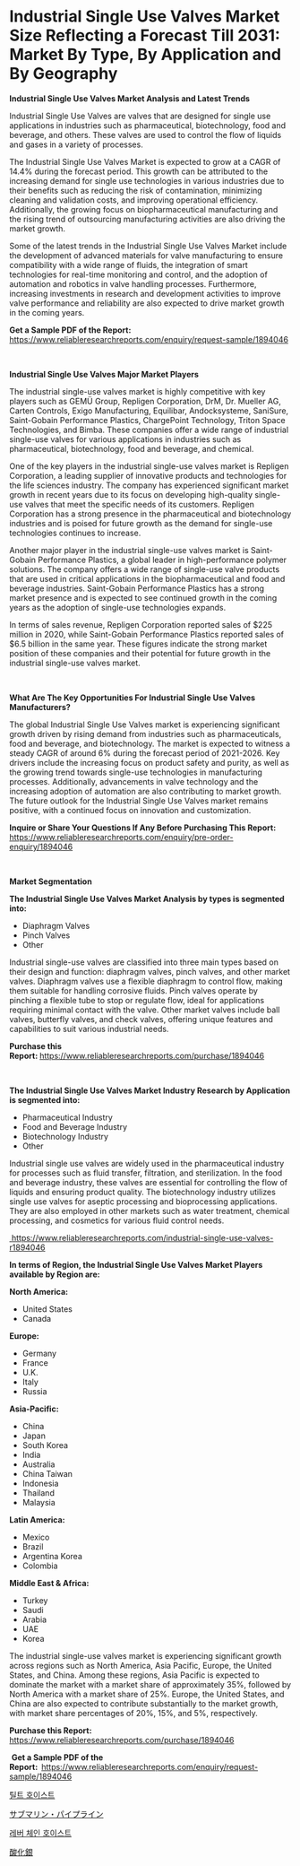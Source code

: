 <p><h1>Industrial Single Use Valves Market Size Reflecting a Forecast Till 2031: Market By Type, By Application and By Geography</h1></p><p><strong>Industrial Single Use Valves Market Analysis and Latest Trends</strong></p>
<p><p>Industrial Single Use Valves are valves that are designed for single use applications in industries such as pharmaceutical, biotechnology, food and beverage, and others. These valves are used to control the flow of liquids and gases in a variety of processes.</p><p>The Industrial Single Use Valves Market is expected to grow at a CAGR of 14.4% during the forecast period. This growth can be attributed to the increasing demand for single use technologies in various industries due to their benefits such as reducing the risk of contamination, minimizing cleaning and validation costs, and improving operational efficiency. Additionally, the growing focus on biopharmaceutical manufacturing and the rising trend of outsourcing manufacturing activities are also driving the market growth.</p><p>Some of the latest trends in the Industrial Single Use Valves Market include the development of advanced materials for valve manufacturing to ensure compatibility with a wide range of fluids, the integration of smart technologies for real-time monitoring and control, and the adoption of automation and robotics in valve handling processes. Furthermore, increasing investments in research and development activities to improve valve performance and reliability are also expected to drive market growth in the coming years.</p></p>
<p><strong>Get a Sample PDF of the Report:&nbsp;</strong> <a href="https://www.reliableresearchreports.com/enquiry/request-sample/1894046">https://www.reliableresearchreports.com/enquiry/request-sample/1894046</a></p>
<p>&nbsp;</p>
<p><strong>Industrial Single Use Valves Major Market Players</strong></p>
<p><p>The industrial single-use valves market is highly competitive with key players such as GEMÜ Group, Repligen Corporation, DrM, Dr. Mueller AG, Carten Controls, Exigo Manufacturing, Equilibar, Andocksysteme, SaniSure, Saint-Gobain Performance Plastics, ChargePoint Technology, Triton Space Technologies, and Bimba. These companies offer a wide range of industrial single-use valves for various applications in industries such as pharmaceutical, biotechnology, food and beverage, and chemical.</p><p>One of the key players in the industrial single-use valves market is Repligen Corporation, a leading supplier of innovative products and technologies for the life sciences industry. The company has experienced significant market growth in recent years due to its focus on developing high-quality single-use valves that meet the specific needs of its customers. Repligen Corporation has a strong presence in the pharmaceutical and biotechnology industries and is poised for future growth as the demand for single-use technologies continues to increase.</p><p>Another major player in the industrial single-use valves market is Saint-Gobain Performance Plastics, a global leader in high-performance polymer solutions. The company offers a wide range of single-use valve products that are used in critical applications in the biopharmaceutical and food and beverage industries. Saint-Gobain Performance Plastics has a strong market presence and is expected to see continued growth in the coming years as the adoption of single-use technologies expands.</p><p>In terms of sales revenue, Repligen Corporation reported sales of $225 million in 2020, while Saint-Gobain Performance Plastics reported sales of $6.5 billion in the same year. These figures indicate the strong market position of these companies and their potential for future growth in the industrial single-use valves market.</p></p>
<p>&nbsp;</p>
<p><strong>What Are The Key Opportunities For Industrial Single Use Valves Manufacturers?</strong></p>
<p><p>The global Industrial Single Use Valves market is experiencing significant growth driven by rising demand from industries such as pharmaceuticals, food and beverage, and biotechnology. The market is expected to witness a steady CAGR of around 6% during the forecast period of 2021-2026. Key drivers include the increasing focus on product safety and purity, as well as the growing trend towards single-use technologies in manufacturing processes. Additionally, advancements in valve technology and the increasing adoption of automation are also contributing to market growth. The future outlook for the Industrial Single Use Valves market remains positive, with a continued focus on innovation and customization.</p></p>
<p><strong>Inquire or Share Your Questions If Any Before Purchasing This Report:</strong> <a href="https://www.reliableresearchreports.com/enquiry/pre-order-enquiry/1894046">https://www.reliableresearchreports.com/enquiry/pre-order-enquiry/1894046</a></p>
<p>&nbsp;</p>
<p><strong>Market Segmentation</strong></p>
<p><strong>The Industrial Single Use Valves Market Analysis by types is segmented into:</strong></p>
<p><ul><li>Diaphragm Valves</li><li>Pinch Valves</li><li>Other</li></ul></p>
<p><p>Industrial single-use valves are classified into three main types based on their design and function: diaphragm valves, pinch valves, and other market valves. Diaphragm valves use a flexible diaphragm to control flow, making them suitable for handling corrosive fluids. Pinch valves operate by pinching a flexible tube to stop or regulate flow, ideal for applications requiring minimal contact with the valve. Other market valves include ball valves, butterfly valves, and check valves, offering unique features and capabilities to suit various industrial needs.</p></p>
<p><strong>Purchase this Report:&nbsp;</strong><a href="https://www.reliableresearchreports.com/purchase/1894046">https://www.reliableresearchreports.com/purchase/1894046</a></p>
<p>&nbsp;</p>
<p><strong>The Industrial Single Use Valves Market Industry Research by Application is segmented into:</strong></p>
<p><ul><li>Pharmaceutical Industry</li><li>Food and Beverage Industry</li><li>Biotechnology Industry</li><li>Other</li></ul></p>
<p><p>Industrial single use valves are widely used in the pharmaceutical industry for processes such as fluid transfer, filtration, and sterilization. In the food and beverage industry, these valves are essential for controlling the flow of liquids and ensuring product quality. The biotechnology industry utilizes single use valves for aseptic processing and bioprocessing applications. They are also employed in other markets such as water treatment, chemical processing, and cosmetics for various fluid control needs.</p></p>
<p><a href="https://www.reliableresearchreports.com/industrial-single-use-valves-r1894046">&nbsp;https://www.reliableresearchreports.com/industrial-single-use-valves-r1894046</a></p>
<p><strong>In terms of Region, the Industrial Single Use Valves Market Players available by Region are:</strong></p>
<p>
    <p> <strong> North America: </strong>
        <ul>
            <li>United States</li>
            <li>Canada</li>
        </ul>
        </p> 
    <p> <strong> Europe: </strong>
        <ul>
            <li>Germany</li>
            <li>France</li>
            <li>U.K.</li>
            <li>Italy</li>
            <li>Russia</li>
        </ul>
        </p> 
    <p> <strong> Asia-Pacific: </strong>
        <ul>
            <li>China</li>
            <li>Japan</li>
            <li>South Korea</li>
            <li>India</li>
            <li>Australia</li>
            <li>China Taiwan</li>
            <li>Indonesia</li>
            <li>Thailand</li>
            <li>Malaysia</li>
        </ul>
        </p> 
    <p> <strong> Latin America: </strong>
        <ul>
            <li>Mexico</li>
            <li>Brazil</li>
            <li>Argentina Korea</li>
            <li>Colombia</li>
        </ul>
        </p> 
    <p> <strong> Middle East & Africa: </strong>
        <ul>
            <li>Turkey</li>
            <li>Saudi</li>
            <li>Arabia</li>
            <li>UAE</li>
            <li>Korea</li>
        </ul>
    </p>
    </p>
<p><p>The industrial single-use valves market is experiencing significant growth across regions such as North America, Asia Pacific, Europe, the United States, and China. Among these regions, Asia Pacific is expected to dominate the market with a market share of approximately 35%, followed by North America with a market share of 25%. Europe, the United States, and China are also expected to contribute substantially to the market growth, with market share percentages of 20%, 15%, and 5%, respectively.</p></p>
<p><strong>Purchase this Report: </strong><a href="https://www.reliableresearchreports.com/purchase/1894046">https://www.reliableresearchreports.com/purchase/1894046</a></p>
<p>&nbsp;<strong>Get a Sample PDF of the Report:&nbsp;&nbsp;</strong><a href="https://www.reliableresearchreports.com/enquiry/request-sample/1894046">https://www.reliableresearchreports.com/enquiry/request-sample/1894046</a></p>
<p><strong></strong></p>
<p><p><a href="https://medium.com/@audieyost2004/2024%EB%85%84%EB%B6%80%ED%84%B0-2031%EB%85%84%EA%B9%8C%EC%A7%80%EC%9D%98-%EA%B8%B0%EA%B0%84%EC%97%90-%EB%8C%80%ED%95%9C-%ED%8B%B8%ED%8A%B8-%ED%98%B8%EC%9D%B4%EC%8A%A4%ED%8A%B8-%EC%8B%9C%EC%9E%A5-%EB%B6%84%EC%84%9D-%EB%B0%8F-%EA%B7%9C%EB%AA%A8-%EC%98%88%EC%B8%A1-acb28e1296ec">틸트 호이스트</a></p><p><a href="https://github.com/alyle7648/Market-Research-Report-List-1/blob/main/502306544676.md">サブマリン・パイプライン</a></p><p><a href="https://medium.com/@audieyost2004/%EB%A0%88%EB%B2%84-%EC%B2%B4%EC%9D%B8-%ED%98%B8%EC%9D%B4%EC%8A%A4%ED%8A%B8-%EC%8B%9C%EC%9E%A5-2031%EB%85%84%EA%B9%8C%EC%A7%80-%EB%8F%99%ED%96%A5-%EC%98%88%EC%B8%A1-%EB%B0%8F-%EA%B2%BD%EC%9F%81-%EB%B6%84%EC%84%9D-3fed12a0137c">레버 체인 호이스트</a></p><p><a href="https://github.com/leigh4852023/Market-Research-Report-List-1/blob/main/964139244677.md">酸化銀</a></p></p>
